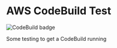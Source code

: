 # AWS CodeBuild Test

![CodeBuild badge](https://codebuild.eu-central-1.amazonaws.com/badges?uuid=eyJlbmNyeXB0ZWREYXRhIjoiRlNDenVqSEJkNFhkaWZOeXI2djdlc3BqbUZKYnZsQjJMQTBSNE1kN1pQZStENHIzd2UrTkJoRVhNOFJ3c0NqaGp5QXhId21ZaExyM1J2VXZOOUMwUEUwPSIsIml2UGFyYW1ldGVyU3BlYyI6InBNYzI5cThLQkdyMmpCYXYiLCJtYXRlcmlhbFNldFNlcmlhbCI6MX0%3D&branch=master)

Some testing to get a CodeBuild running
